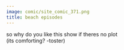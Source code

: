 ```yaml
---
image: comic/site_comic_371.png
title: beach episodes
---
```

so why do you like this show if theres no plot  
(its comforting? -toster)
